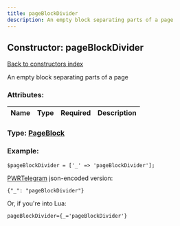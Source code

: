 ```yaml
---
title: pageBlockDivider
description: An empty block separating parts of a page
---
```

## Constructor: pageBlockDivider  
[Back to constructors index](index.md)



An empty block separating parts of a page

### Attributes:

| Name     |    Type       | Required | Description |
|----------|---------------|----------|-------------|



### Type: [PageBlock](../types/PageBlock.md)


### Example:

```
$pageBlockDivider = ['_' => 'pageBlockDivider'];
```  

[PWRTelegram](https://pwrtelegram.xyz) json-encoded version:

```
{"_": "pageBlockDivider"}
```


Or, if you're into Lua:  


```
pageBlockDivider={_='pageBlockDivider'}

```


